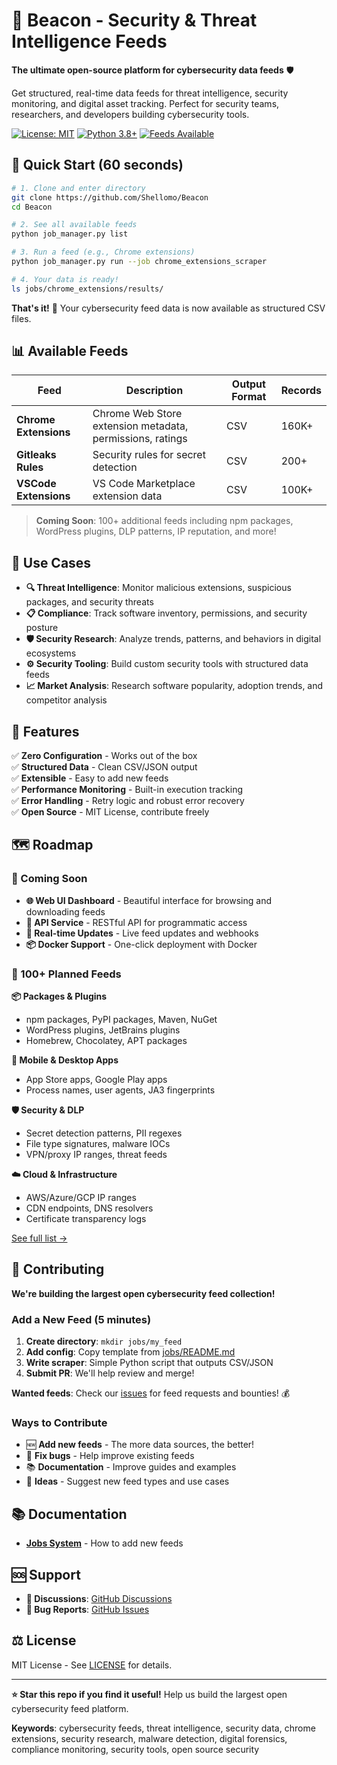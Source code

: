 # 🚨 Beacon - Security & Threat Intelligence Feeds

**The ultimate open-source platform for cybersecurity data feeds** 🛡️

Get structured, real-time data feeds for threat intelligence, security monitoring, and digital asset tracking. Perfect for security teams, researchers, and developers building cybersecurity tools.

[![License: MIT](https://img.shields.io/badge/License-MIT-yellow.svg)](https://opensource.org/licenses/MIT)
[![Python 3.8+](https://img.shields.io/badge/python-3.8+-blue.svg)](https://www.python.org/downloads/)
[![Feeds Available](https://img.shields.io/badge/feeds-3+-green.svg)](#available-feeds)

## 🚀 Quick Start (60 seconds)

```bash
# 1. Clone and enter directory
git clone https://github.com/Shellomo/Beacon
cd Beacon

# 2. See all available feeds
python job_manager.py list

# 3. Run a feed (e.g., Chrome extensions)
python job_manager.py run --job chrome_extensions_scraper

# 4. Your data is ready!
ls jobs/chrome_extensions/results/
```

**That's it!** 🎉 Your cybersecurity feed data is now available as structured CSV files.

## 📊 Available Feeds

| Feed | Description | Output Format | Records |
|------|-------------|---------------|---------|
| **Chrome Extensions** | Chrome Web Store extension metadata, permissions, ratings | CSV | 160K+   |
| **Gitleaks Rules** | Security rules for secret detection | CSV | 200+    |
| **VSCode Extensions** | VS Code Marketplace extension data | CSV | 100K+   |

> **Coming Soon**: 100+ additional feeds including npm packages, WordPress plugins, DLP patterns, IP reputation, and more!

## 🎯 Use Cases

- **🔍 Threat Intelligence**: Monitor malicious extensions, suspicious packages, and security threats
- **📋 Compliance**: Track software inventory, permissions, and security posture  
- **🛡️ Security Research**: Analyze trends, patterns, and behaviors in digital ecosystems
- **⚙️ Security Tooling**: Build custom security tools with structured data feeds
- **📈 Market Analysis**: Research software popularity, adoption trends, and competitor analysis

## 🔧 Features

✅ **Zero Configuration** - Works out of the box  
✅ **Structured Data** - Clean CSV/JSON output  
✅ **Extensible** - Easy to add new feeds  
✅ **Performance Monitoring** - Built-in execution tracking  
✅ **Error Handling** - Retry logic and robust error recovery  
✅ **Open Source** - MIT License, contribute freely  

## 🗺️ Roadmap

### 🚧 Coming Soon
- **🌐 Web UI Dashboard** - Beautiful interface for browsing and downloading feeds
- **📡 API Service** - RESTful API for programmatic access
- **🔄 Real-time Updates** - Live feed updates and webhooks
- **📦 Docker Support** - One-click deployment with Docker

### 🎯 100+ Planned Feeds

**📦 Packages & Plugins**
- npm packages, PyPI packages, Maven, NuGet
- WordPress plugins, JetBrains plugins  
- Homebrew, Chocolatey, APT packages

**📱 Mobile & Desktop Apps**
- App Store apps, Google Play apps
- Process names, user agents, JA3 fingerprints

**🛡️ Security & DLP**
- Secret detection patterns, PII regexes
- File type signatures, malware IOCs
- VPN/proxy IP ranges, threat feeds

**☁️ Cloud & Infrastructure**  
- AWS/Azure/GCP IP ranges
- CDN endpoints, DNS resolvers
- Certificate transparency logs

[See full list →](example_feeds.txt)

## 🤝 Contributing

**We're building the largest open cybersecurity feed collection!**

### Add a New Feed (5 minutes)

1. **Create directory**: `mkdir jobs/my_feed`
2. **Add config**: Copy template from [jobs/README.md](jobs/README.md)
3. **Write scraper**: Simple Python script that outputs CSV/JSON
4. **Submit PR**: We'll help review and merge!

**Wanted feeds**: Check our [issues](https://github.com/Shellomo/Beacon/issues) for feed requests and bounties! 💰

### Ways to Contribute
- 🆕 **Add new feeds** - The more data sources, the better!
- 🐛 **Fix bugs** - Help improve existing feeds
- 📚 **Documentation** - Improve guides and examples  
- 🌟 **Ideas** - Suggest new feed types and use cases

## 📚 Documentation

- **[Jobs System](jobs/README.md)** - How to add new feeds

## 🆘 Support

- **💬 Discussions**: [GitHub Discussions](https://github.com/Shellomo/Beacon/discussions)
- **🐛 Bug Reports**: [GitHub Issues](https://github.com/Shellomo/Beacon/issues)

## ⚖️ License

MIT License - See [LICENSE](LICENSE) for details.

---

**⭐ Star this repo if you find it useful!** Help us build the largest open cybersecurity feed platform.

**Keywords**: cybersecurity feeds, threat intelligence, security data, chrome extensions, security research, malware detection, digital forensics, compliance monitoring, security tools, open source security

